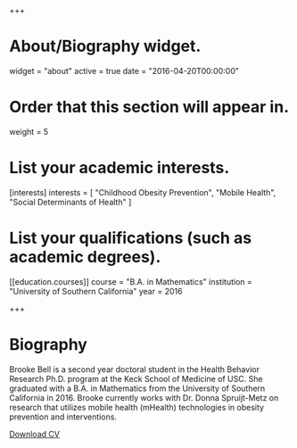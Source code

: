 +++
# About/Biography widget.
widget = "about"
active = true
date = "2016-04-20T00:00:00"

# Order that this section will appear in.
weight = 5

# List your academic interests.
[interests]
  interests = [
    "Childhood Obesity Prevention",
    "Mobile Health",
    "Social Determinants of Health"
  ]

# List your qualifications (such as academic degrees).

[[education.courses]]
  course = "B.A. in Mathematics"
  institution = "University of Southern California"
  year = 2016
 
+++

# Biography

Brooke Bell is a second year doctoral student in the Health Behavior Research Ph.D. program at the Keck School of Medicine of USC. She graduated with a B.A. in Mathematics from the University of Southern California in 2016. Brooke currently works with Dr. Donna Spruijt-Metz on research that utilizes mobile health (mHealth) technologies in obesity prevention and interventions.

[Download CV](https://www.dropbox.com/s/vur2pxpeg0d4d7a/BBell_CV_3.2018.pdf?dl=0)
